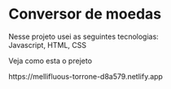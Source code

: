 <h1> Conversor de moedas </h1>
<p> Nesse projeto usei as seguintes tecnologias: </br>
Javascript, HTML, CSS </p>
<p> Veja como esta o prejeto </p>
https://mellifluous-torrone-d8a579.netlify.app
